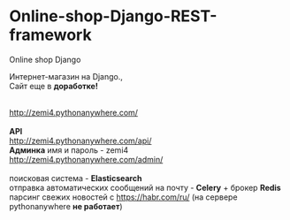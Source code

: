 # Online-shop-Django-REST-framework
Online shop Django

Интернет-магазин на Django.,<br>
Сайт еще в <b>доработке!</b>


<b></b>
<br>
http://zemi4.pythonanywhere.com/
<br>
<br>
<b>API</b><br>
http://zemi4.pythonanywhere.com/api/<br>
<b>Админка</b> имя и пароль - zemi4<br>
http://zemi4.pythonanywhere.com/admin/<br>
<br>
поисковая система - <b>Elasticsearch</b><br>
отправка автоматических сообщений на почту - <b>Celery</b> + брокер <b>Redis</b><br>
парсинг свежих новостей с https://habr.com/ru/ (на сервере pythonanywhere <b>не работает</b>)<br>
